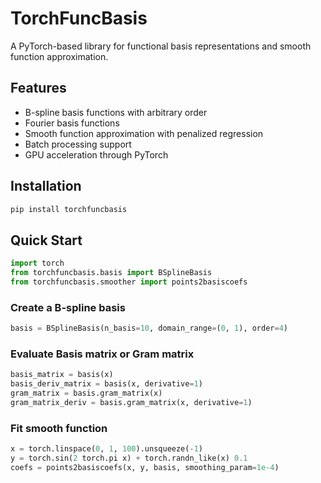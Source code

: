 # TorchFuncBasis

A PyTorch-based library for functional basis representations and smooth function approximation.

## Features

- B-spline basis functions with arbitrary order
- Fourier basis functions
- Smooth function approximation with penalized regression
- Batch processing support
- GPU acceleration through PyTorch

## Installation

```bash
pip install torchfuncbasis
```


## Quick Start

```python
import torch
from torchfuncbasis.basis import BSplineBasis
from torchfuncbasis.smoother import points2basiscoefs
```

### Create a B-spline basis
```python
basis = BSplineBasis(n_basis=10, domain_range=(0, 1), order=4)
```

### Evaluate Basis matrix or Gram matrix
```python
basis_matrix = basis(x)
basis_deriv_matrix = basis(x, derivative=1)
gram_matrix = basis.gram_matrix(x)
gram_matrix_deriv = basis.gram_matrix(x, derivative=1)
```

### Fit smooth function
```python
x = torch.linspace(0, 1, 100).unsqueeze(-1)
y = torch.sin(2 torch.pi x) + torch.randn_like(x) 0.1
coefs = points2basiscoefs(x, y, basis, smoothing_param=1e-4)
```

